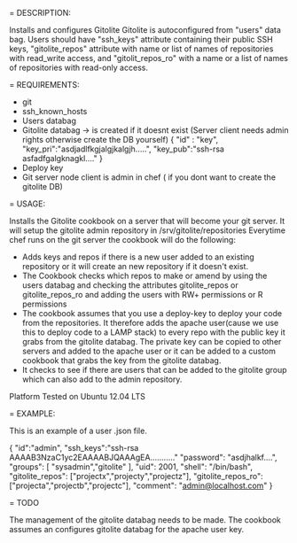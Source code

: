 = DESCRIPTION:

Installs and configures Gitolite
Gitolite  is autoconfigured from "users" data bag. Users should have
"ssh_keys" attribute containing their public SSH keys, "gitolite_repos"
attribute with name or list of names of repositories with read_write
access, and "gitolit_repos_ro" with a name or a list of names of
repositories with read-only access.

= REQUIREMENTS:

* git
* ssh_known_hosts
* Users databag
* Gitolite databag -> is created if it doesnt exist (Server client needs admin rights otherwise create the DB yourself)
	{ "id" : "key",
	  "key_pri":"asdjadlfkgjalgjkalgjh.....",
	  "key_pub":"ssh-rsa asfadfgalgknagkl...."
	}
* Deploy key
* Git server node client is admin in chef ( if you dont want to create the gitolite DB)

= USAGE:

Installs the Gitolite cookbook on a server that will become your git server. 
It will setup the gitolite admin repository in /srv/gitolite/repositories
Everytime chef runs on the git server the cookbook will do the following:

*  Adds keys and repos if there is a new user added to an existing repository
   or it will create an new repository if it doesn't exist.
*  The Cookbook checks which repos to make or amend by using the users databag 
   and checking the attributes gitolite_repos or gitolite_repos_ro and adding the users
   with RW+ permissions or R permissions
*  The cookbook assumes that you use a deploy-key to deploy your code from the repositories.
   It therefore adds the apache user(cause we use this to deploy code to a LAMP stack)
   to every repo with the public key it grabs from the gitolite databag. 
   The private key can be copied to other servers and added to the apache
   user or it can be added to a custom cookbook that grabs the key from the gitolite databag.
*  It checks to see if there are users that can be added to the gitolite group which can also add
   to the admin repository.

Platform  Tested on Ubuntu 12.04 LTS

= EXAMPLE:
  
This is an example of a user .json file.

{
  "id":"admin",
  "ssh_keys":"ssh-rsa AAAAB3NzaC1yc2EAAAABJQAAAgEA..........."
  "password": "asdjhalkf....",
  "groups": [ "sysadmin","gitolite" ],
  "uid": 2001,
  "shell": "\/bin\/bash",
  "gitolite_repos": ["projectx","projecty","projectz"],
  "gitolite_repos_ro":["projecta","projectb","projectc"],
  "comment": "admin@localhost.com"
}

= TODO

The management of the gitolite databag needs to be made. The cookbook assumes an configures gitolite databag for the apache user key.
